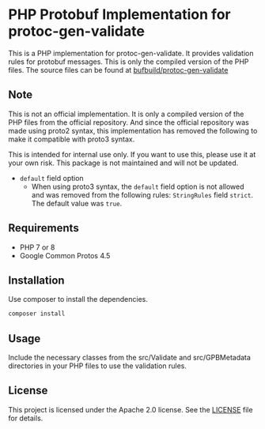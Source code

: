 # PHP Protobuf Implementation for protoc-gen-validate

This is a PHP implementation for protoc-gen-validate. It provides validation rules for protobuf messages.
This is only the compiled version of the PHP files. The source files can be found at [bufbuild/protoc-gen-validate](https://github.com/bufbuild/protoc-gen-validate)

## Note

This is not an official implementation. It is only a compiled version of the PHP files from the official repository.
And since the official repository was made using proto2 syntax, this implementation has removed the following 
to make it compatible with proto3 syntax.

This is intended for internal use only. If you want to use this, please use it at your own risk.
This package is not maintained and will not be updated.

- `default` field option
    - When using proto3 syntax, the `default` field option is not allowed and was removed from the following rules:
      `StringRules` field `strict`. The default value was `true`.

## Requirements

- PHP 7 or 8
- Google Common Protos 4.5

## Installation

Use composer to install the dependencies.

```bash
composer install
```

## Usage

Include the necessary classes from the src/Validate and src/GPBMetadata directories in your PHP files to use the validation rules.

## License

This project is licensed under the Apache 2.0 license. See the [LICENSE](LICENSE) file for details.